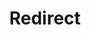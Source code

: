 ﻿---
layout: src/layouts/Redirect.astro
title: Redirect
redirect: https://yamldoc.liuyan.wang/docs/infrastructure/deployment-targets/tentacle/windows/azure-virtual-machines/via-the-azure-cli
pubDate:  2023-01-01
navSearch: false
navSitemap: false
navMenu: false
---
